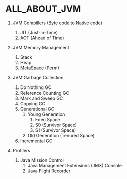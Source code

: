 # ALL_ABOUT_JVM

  1. JVM Compillers (Byte code to Native code)
     1. JIT (Just-In-Time)
     2. AOT (Ahead of Time)
  2. JVM Memory Management
     1. Stack
     2. Heap
     3. MetaSpace (Perm)
  3. JVM Garbage Collection
     1. Do Nothing GC
     2. Reference Counting GC
     3. Mark and Sweep GC
     4. Copying GC
     5. Generational GC
        1. Young Generation
           1. Eden Space
           2. S0 (Survivor Space)
           3. S1 (Survivor Space)
        2. Old Generation (Tenured Space)
     6. Incremental GC
   
  4. Profilers
     1. Java Mission Control
        1. Java Management Extensions (JMX) Console
        2. Java Flight Recorder  